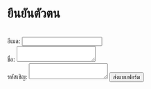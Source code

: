# ยืนยันตัวตน
<!-- modify this form HTML and place wherever you want your form -->
<form
  action="https://formspree.io/f/xgegjeyo"
  method="POST"
>
  <br><label>
    อีเมล:
    <input type="email" name="email">
  </label>
  <br><label>
    ชื่อ:
    <textarea name="name"></textarea>
  </label>
  <br><label>
    รหัสเชิญ:
    <textarea name="code"></textarea>
  </label>
  <!-- your other form fields go here -->
  <button type="submit">ส่งแบบฟอร์ม</button>
</form>

